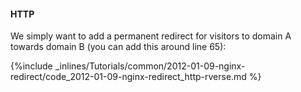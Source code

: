 <!-- post: -->


#### HTTP
We simply want to add a permanent redirect for visitors to domain A towards domain B (you can add this around line 65):



{%include _inlines/Tutorials/common/2012-01-09-nginx-redirect/code_2012-01-09-nginx-redirect_http-rverse.md %}




